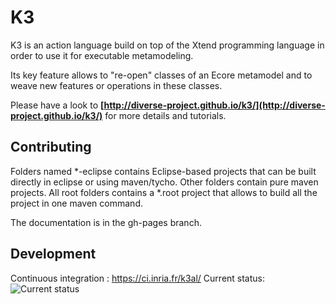 K3
==

K3 is an action language build on top of the Xtend programming language in order to use it for executable metamodeling.

Its key feature allows to "re-open" classes of an Ecore metamodel and to weave new features or operations in these classes.

Please have a look to **[http://diverse-project.github.io/k3/](http://diverse-project.github.io/k3/)** for more details and tutorials.


Contributing
------------------------

Folders named *-eclipse contains Eclipse-based projects that can be built directly in eclipse or using maven/tycho.
Other folders contain pure maven projects.
All root folders contains a *.root project that allows to build all the project in one maven command.

The documentation is in the gh-pages branch.


Development
------------------------

Continuous integration : https://ci.inria.fr/k3al/
Current status: ![Current status](https://ci.inria.fr/k3al/buildStatus/icon?job=k3.eclipse)

